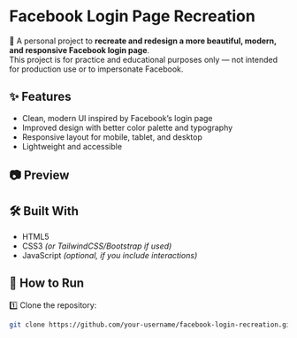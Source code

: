 # Facebook Login Page Recreation

🚀 A personal project to **recreate and redesign a more beautiful, modern, and responsive Facebook login page**.  
This project is for practice and educational purposes only — not intended for production use or to impersonate Facebook.

## ✨ Features

- Clean, modern UI inspired by Facebook’s login page
- Improved design with better color palette and typography
- Responsive layout for mobile, tablet, and desktop
- Lightweight and accessible

## 📷 Preview



## 🛠️ Built With

- HTML5
- CSS3 *(or TailwindCSS/Bootstrap if used)*
- JavaScript *(optional, if you include interactions)*

## 📂 How to Run

1️⃣ Clone the repository:
```bash
git clone https://github.com/your-username/facebook-login-recreation.git
